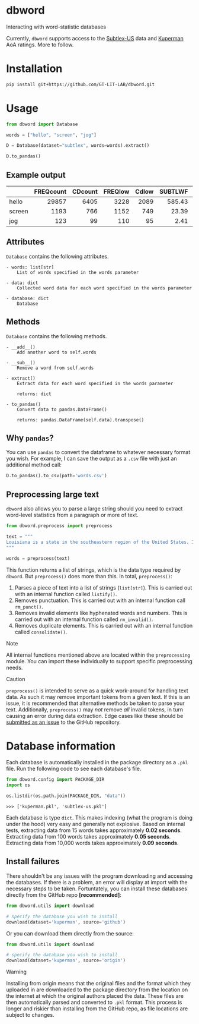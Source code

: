 # dbword
Interacting with word-statistic databases

Currently, `dbword` supports access to the [Subtlex-US](https://www.ugent.be/pp/experimentele-psychologie/en/research/documents/subtlexus) data and [Kuperman](https://link.springer.com/article/10.3758/s13428-012-0210-4#Sec4) AoA ratings. More to follow. 

# Installation

```bash
pip install git+https://github.com/GT-LIT-LAB/dbword.git
```

# Usage

```python
from dbword import Database

words = ["hello", "screen", "jog"]

D = Database(dataset="subtlex", words=words).extract()

D.to_pandas()
```
## Example output
|        |   FREQcount |   CDcount |   FREQlow |   Cdlow |   SUBTLWF |   Lg10WF |   SUBTLCD |   Lg10CD |
|:-------|------------:|----------:|----------:|--------:|----------:|---------:|----------:|---------:|
| hello  |       29857 |      6405 |      3228 |    2089 |    585.43 |   4.4751 |     76.36 |   3.8066 |
| screen |        1193 |       766 |      1152 |     749 |     23.39 |   3.077  |      9.13 |   2.8848 |
| jog    |         123 |        99 |       110 |      95 |      2.41 |   2.0934 |      1.18 |   2      |

## Attributes
`Database` contains the following attributes. 

```
- words: list[str]
    List of words specified in the words parameter

- data: dict
    Collected word data for each word specified in the words parameter

- database: dict
    Database 
```

## Methods
`Database` contains the following methods.

```
- __add__()
    Add another word to self.words

- __sub__()
    Remove a word from self.words

- extract()
    Extract data for each word specified in the words parameter

    returns: dict

- to_pandas()
    Convert data to pandas.DataFrame()

    returns: pandas.DataFrame(self.data).transpose()
```

## Why `pandas`?
You can use `pandas` to convert the dataframe to whatever necessary format you wish. For example, I can save the output as a `.csv` file with just an additional method call:

```python
D.to_pandas().to_csv(path='words.csv')
```

## Preprocessing large text

`dbword` also allows you to parse a large string should you need to extract word-level statistics from a paragraph or more of text. 

```python
from dbword.preprocess import preprocess

text = """
Louisiana is a state in the southeastern region of the United States. It is the 19th-smallest by area and the 25th most populous of the 50 U.S. states. Louisiana is bordered by the state of Texas to the west, Arkansas to the north, Mississippi to the east, and the Gulf of Mexico to the south. A large part of its eastern boundary is demarcated by the Mississippi River. Louisiana is the only U.S. state with political subdivisions termed parishes, which are equivalent to counties. The state's capital is Baton Rouge, and its largest city is New Orleans.
"""

words = preprocess(text)
```

This function returns a list of strings, which is the data type required by `dbword`. But `preprocess()` does more than this. In total, `preprocess()`:

1. Parses a piece of text into a list of strings (`list[str]`). This is carried out with an internal function called `listify()`.
2. Removes punctuation. This is carried out with an internal function call `rm_punct()`. 
3. Removes invalid elements like hyphenated words and numbers. This is carried out with an internal function called `rm_invalid()`. 
4. Removes duplicate elements. This is carried out with an internal function called `consolidate()`.

> [!NOTE] 
> All internal functions mentioned above are located within the `preprocessing` module. You can import these individually to support specific preprocessing needs. 

> [!CAUTION]  
> `preprocess()` is intended to serve as a quick work-around for handling text data. As such it may remove important tokens from a given text. If this is an issue, it is recommended that alternative methods be taken to parse your text. Additionally, `preprocess()` may _not_ remove _all_ invalid tokens, in turn causing an error during data extraction. Edge cases like these should be [submitted as an issue](https://github.com/GT-LIT-Lab/dbword/issues/new) to the GitHub repository. 

# Database information
Each database is automatically installed in the package directory as a `.pkl` file. Run the following code to see each database's file.

```python
from dbword.config import PACKAGE_DIR
import os

os.listdir(os.path.join(PACKAGE_DIR, "data"))
```
```
>>> ['kuperman.pkl', 'subtlex-us.pkl']
```
Each database is type `dict`. This makes indexing (what the program is doing under the hood) very easy and generally not explosive. Based on internal tests, extracting data from 15 words takes approximately **0.02 seconds**. Extracting data from 100 words takes approximately **0.05 seconds**. Extracting data from 10,000 words takes approximately **0.09 seconds**.

## Install failures
There shouldn't be any issues with the program downloading and accessing the databases. If there is a problem, an error will display at import with the necessary steps to be taken. Fortuntately, you can install these databases directly from the GitHub repo **[recommended]**:

```python
from dbword.utils import download

# specify the database you wish to install
download(dataset='kuperman', source='github')
```
Or you can download them directly from the source:

```python
from dbword.utils import download

# specify the database you wish to install
download(dataset='kuperman', source='origin')
```

>[!WARNING]
Installing from origin means that the original files and the format which they uploaded in are downloaded to the package directory from the location on the internet at which the original authors placed the data. These files are then automatically parsed and converted to `.pkl` format. This process is longer and riskier than installing from the GitHub repo, as file locations are subject to changes.
